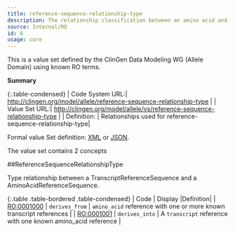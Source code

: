 ```yaml
---
title: reference-sequence-relationship-type
description: The relationship classification between an amino acid and transcript references.
source: Internal/RO
id: 6
usage: core
---
```


This is a value set defined by the ClinGen Data Modeling WG (Allele Domain) using known RO terms.

__Summary__

{:.table-condensed}
| Code System URL:| http://clingen.org/model/allele/reference-sequence-relationship-type |
| Value Set URL:| http://clingen.org/model/allele/vs/reference-sequence-relationship-type |
| Definition: | Relationships used for reference-sequence-relationship-type|


Formal value Set definition: [XML]() or [JSON]().

The value set contains 2 concepts

##ReferenceSequenceRelationshipType

Type relationship between a TranscriptReferenceSequence and a AminoAcidReferenceSequence.

{:.table .table-bordered .table-condensed}
| Code | Display |Definition|
| [RO:0001000](http://www.obobrowser.org/browser/public_ro/term/RO:0001000) | `derives_from` | `amino_acid` reference with one or more known transcript references |
| [RO:0001001](http://www.obobrowser.org/browser/public_ro/term/RO:0001001) | `derives_into` | A `transcript` reference with one known amino_acid reference |

